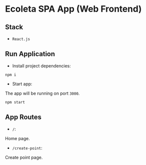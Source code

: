 # Ecoleta SPA App (Web Frontend)

## Stack

- `React.js`

## Run Application

- Install project dependencies:

```
npm i
```

- Start app:

The app will be running on port `3000`.

```
npm start
```

## App Routes

- `/`:

Home page.

- `/create-point`:

Create point page.
